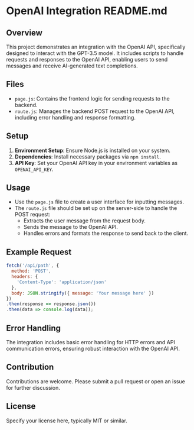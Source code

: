 
# OpenAI Integration README.md

## Overview
This project demonstrates an integration with the OpenAI API, specifically designed to interact with the GPT-3.5 model. It includes scripts to handle requests and responses to the OpenAI API, enabling users to send messages and receive AI-generated text completions.

## Files
- `page.js`: Contains the frontend logic for sending requests to the backend.
- `route.js`: Manages the backend POST request to the OpenAI API, including error handling and response formatting.

## Setup
1. **Environment Setup**: Ensure Node.js is installed on your system.
2. **Dependencies**: Install necessary packages via `npm install`.
3. **API Key**: Set your OpenAI API key in your environment variables as `OPENAI_API_KEY`.

## Usage
- Use the `page.js` file to create a user interface for inputting messages.
- The `route.js` file should be set up on the server-side to handle the POST request:
  - Extracts the user message from the request body.
  - Sends the message to the OpenAI API.
  - Handles errors and formats the response to send back to the client.

## Example Request
```js
fetch('/api/path', {
  method: 'POST',
  headers: {
    'Content-Type': 'application/json'
  },
  body: JSON.stringify({ message: 'Your message here' })
})
.then(response => response.json())
.then(data => console.log(data));
```

## Error Handling
The integration includes basic error handling for HTTP errors and API communication errors, ensuring robust interaction with the OpenAI API.

## Contribution
Contributions are welcome. Please submit a pull request or open an issue for further discussion.

## License
Specify your license here, typically MIT or similar.
